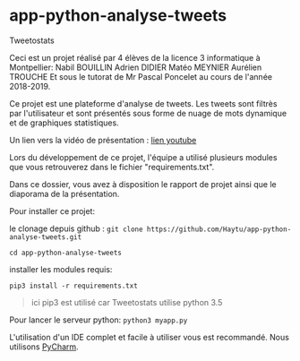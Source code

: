 # app-python-analyse-tweets
Tweetostats

Ceci est un projet réalisé par 4 élèves de la licence 3 informatique à Montpellier:
Nabil BOUILLIN
Adrien DIDIER
Matéo MEYNIER
Aurélien TROUCHE
Et sous le tutorat de Mr Pascal Poncelet au cours de l'année 2018-2019.

Ce projet est une plateforme d'analyse de tweets. Les tweets sont filtrès par l'utilisateur et sont présentés sous forme de nuage de mots dynamique et de graphiques statistiques.

Un lien vers la vidéo de présentation : [lien youtube](https://www.youtube.com/watch?v=tZ1IKJi-IQg)

Lors du développement de ce projet, l'équipe a utilisé plusieurs modules que vous retrouverez dans le fichier "requirements.txt".

Dans ce dossier, vous avez à disposition le rapport de projet ainsi que le diaporama de la présentation.

Pour installer ce projet: 

le clonage depuis github :
`git clone https://github.com/Haytu/app-python-analyse-tweets.git`

`cd app-python-analyse-tweets`

installer les modules requis:

`pip3 install -r requirements.txt`
>ici pip3 est utilisé car Tweetostats utilise python 3.5

Pour lancer le serveur python: 
`python3 myapp.py`

L'utilisation d'un IDE complet et facile à utiliser vous est recommandé. Nous utilisons [PyCharm](https://www.jetbrains.com/pycharm/).


    


